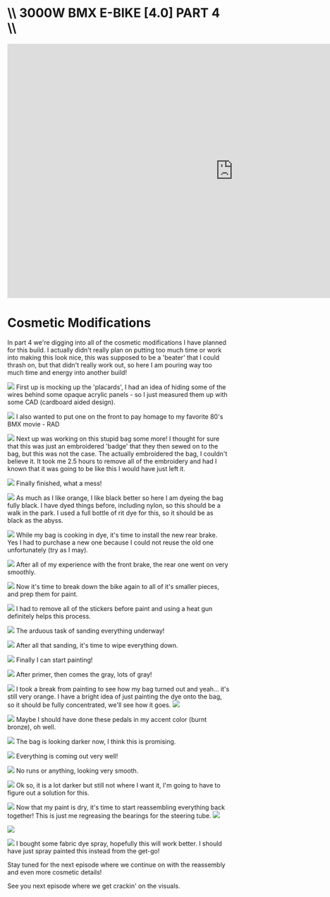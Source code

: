 # \\\ 3000W BMX E-BIKE [4.0] PART 4 \\\

<iframe width="1024" height="576" src="https://www.youtube.com/embed/tY7IDggt3Bs" title="YouTube video player" frameborder="0" allow="accelerometer; autoplay; clipboard-write; encrypted-media; gyroscope; picture-in-picture" allowfullscreen></iframe>

# Cosmetic Modifications

In part 4 we're digging into all of the cosmetic modifications I have planned for this build. I actually didn't really plan on putting too much time or work into making this look nice, this was supposed to be a 'beater' that I could thrash on, but that didn't really work out, so here I am pouring way too much time and energy into another build!

![](cad.jpg)
First up is mocking up the 'placards', I had an idea of hiding some of the wires behind some opaque acrylic panels - so I just measured them up with some CAD (cardboard aided design).

![](rad.jpg)
I also wanted to put one on the front to pay homage to my favorite 80's BMX movie - RAD

![](emb.jpg)
Next up was working on this stupid bag some more! I thought for sure that this was just an embroidered 'badge' that they then sewed on to the bag, but this was not the case. The actually embroidered the bag, I couldn't believe it. It took me 2.5 hours to remove all of the embroidery and had I known that it was going to be like this I would have just left it. 

![](after.jpg)
Finally finished, what a mess! 

![](dye.jpg)
As much as I like orange, I like black better so here I am dyeing the bag fully black. I have dyed things before, including nylon, so this should be a walk in the park. I used a full bottle of rit dye for this, so it should be as black as the abyss. 

![](rear.jpg)
While my bag is cooking in dye, it's time to install the new rear brake. Yes I had to purchase a new one because I could not reuse the old one unfortunately (try as I may). 

![](rear2.jpg)
After all of my experience with the front brake, the rear one went on very smoothly. 

![](breakdown.jpg)
Now it's time to break down the bike again to all of it's smaller pieces, and prep them for paint. 

![](sticker.jpg)
I had to remove all of the stickers before paint and using a heat gun definitely helps this process. 

![](sand.jpg)
The arduous task of sanding everything underway!

![](wipe.jpg)
After all that sanding, it's time to wipe everything down. 

![](paint1.jpg)
Finally I can start painting! 

![](paint2.jpg)
After primer, then comes the gray, lots of gray!

![](bag2.jpg)
I took a break from painting to see how my bag turned out and yeah... it's still very orange. I have a bright idea of just painting the dye onto the bag, so it should be fully concentrated, we'll see how it goes. 
![](bag3.jpg)

![](paint4.jpg)
Maybe I should have done these pedals in my accent color (burnt bronze), oh well. 

![](bag4.jpg)
The bag is looking darker now, I think this is promising. 

![](paint5.jpg)
Everything is coming out very well!

![](paint6.jpg)
No runs or anything, looking very smooth. 

![](bag5.jpg)
Ok so, it is a lot darker but still not where I want it, I'm going to have to figure out a solution for this. 

![](reassemble.jpg)
Now that my paint is dry, it's time to start reassembling everything back together! This is just me regreasing the bearings for the steering tube. 
![](motor.jpg)

![](wheel.jpg)

![](bag7.jpg)
I bought some fabric dye spray, hopefully this will work better. I should have just spray painted this instead from the get-go!

Stay tuned for the next episode where we continue on with the reassembly and even more cosmetic details! 



See you next episode where we get crackin' on the visuals. 
